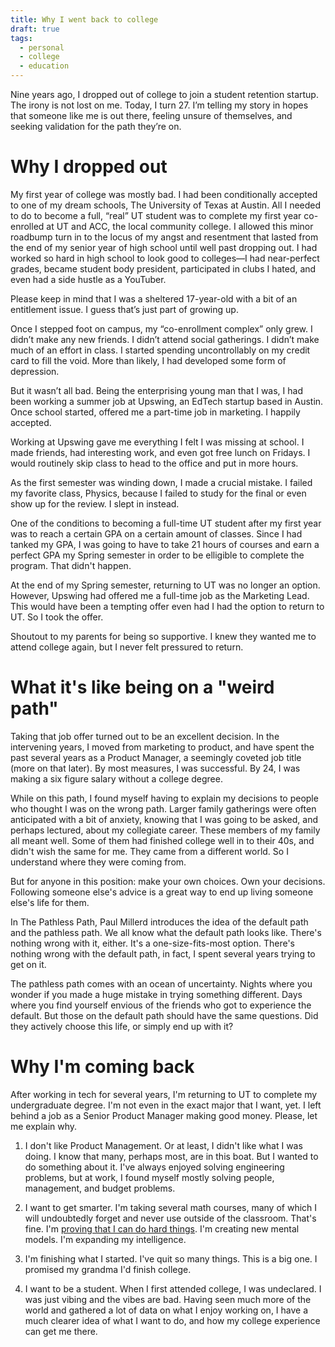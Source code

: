 ```yaml
---
title: Why I went back to college
draft: true
tags:
  - personal
  - college
  - education
---
```

Nine years ago, I dropped out of college to join a student retention startup. The irony is not lost on me. Today, I turn 27. I’m telling my story in hopes that someone like me is out there, feeling unsure of themselves, and seeking validation for the path they’re on.
# Why I dropped out

My first year of college was mostly bad. I had been conditionally accepted to one of my dream schools, The University of Texas at Austin. All I needed to do to become a full, “real” UT student was to complete my first year co-enrolled at UT and ACC, the local community college. I allowed this minor roadbump turn in to the locus of my angst and resentment that lasted from the end of my senior year of high school until well past dropping out. I had worked so hard in high school to look good to colleges—I had near-perfect grades, became student body president, participated in clubs I hated, and even had a side hustle as a YouTuber.

Please keep in mind that I was a sheltered 17-year-old with a bit of an entitlement issue. I guess that’s just part of growing up.

Once I stepped foot on campus, my “co-enrollment complex” only grew. I didn’t make any new friends. I didn’t attend social gatherings. I didn’t make much of an effort in class. I started spending uncontrollably on my credit card to fill the void. More than likely, I had developed some form of depression.

But it wasn’t all bad. Being the enterprising young man that I was, I had been working a summer job at Upswing, an EdTech startup based in Austin. Once school started, offered me a part-time job in marketing. I happily accepted.

Working at Upswing gave me everything I felt I was missing at school. I made friends, had interesting work, and even got free lunch on Fridays. I would routinely skip class to head to the office and put in more hours.

As the first semester was winding down, I made a crucial mistake. I failed my favorite class, Physics, because I failed to study for the final or even show up for the review. I slept in instead.

One of the conditions to becoming a full-time UT student after my first year was to reach a certain GPA on a certain amount of classes. Since I had tanked my GPA, I was going to have to take 21 hours of courses and earn a perfect GPA my Spring semester in order to be elligible to complete the program. That didn't happen.

At the end of my Spring semester, returning to UT was no longer an option. However, Upswing had offered me a full-time job as the Marketing Lead. This would have been a tempting offer even had I had the option to return to UT. So I took the offer.

Shoutout to my parents for being so supportive. I knew they wanted me to attend college again, but I never felt pressured to return.

# What it's like being on a "weird path"
Taking that job offer turned out to be an excellent decision. In the intervening years, I moved from marketing to product, and have spent the past several years as a Product Manager, a seemingly coveted job title (more on that later). By most measures, I was successful. By 24, I was making a six figure salary without a college degree.

While on this path, I found myself having to explain my decisions to people who thought I was on the wrong path. Larger family gatherings were often anticipated with a bit of anxiety, knowing that I was going to be asked, and perhaps lectured, about my collegiate career. These members of my family all meant well. Some of them had finished college well in to their 40s, and didn't wish the same for me. They came from a different world. So I understand where they were coming from.

But for anyone in this position: make your own choices. Own your decisions. Following someone else's advice is a great way to end up living someone else's life for them.

In The Pathless Path, Paul Millerd introduces the idea of the default path and the pathless path. We all know what the default path looks like. There's nothing wrong with it, either. It's a one-size-fits-most option. There's nothing wrong with the default path, in fact, I spent several years trying to get on it.

The pathless path comes with an ocean of uncertainty. Nights where you wonder if you made a huge mistake in trying something different. Days where you find yourself envious of the friends who got to experience the default. But those on the default path should have the same questions. Did they actively choose this life, or simply end up with it?

# Why I'm coming back

After working in tech for several years, I'm returning to UT to complete my undergraduate degree. I'm not even in the exact major that I want, yet. I left behind a job as a Senior Product Manager making good money. Please, let me explain why.

1) I don't like Product Management.
Or at least, I didn't like what I was doing. I know that many, perhaps most, are in this boat. But I wanted to do something about it. I've always enjoyed solving engineering problems, but at work, I found myself mostly solving people, management, and budget problems.

2) I want to get smarter. 
I'm taking several math courses, many of which I will undoubtedly forget and never use outside of the classroom. That's fine. I'm [proving that I can do hard things](https://blog.nateliason.com/p/proof-you-can-do-hard-things). I'm creating new mental models. I'm expanding my intelligence.

3) I'm finishing what I started. 
I've quit so many things. This is a big one. I promised my grandma I'd finish college.

4) I want to be a student.
When I first attended college, I was undeclared. I was just vibing and the vibes are bad. Having seen much more of the world and gathered a lot of data on what I enjoy working on, I have a much clearer idea of what I want to do, and how my college experience can get me there.